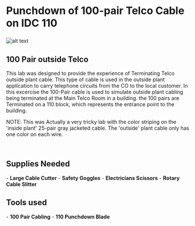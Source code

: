 <h1>Punchdown of 100-pair Telco Cable on IDC 110</h1>

 ###
![alt text](https://i.imgur.com/1fVcK84.jpeg)
<h2>100 Pair outside Telco</h2>
This lab was designed to provide the experience of Terminating Telco outside plant cable. This type of cable is used in the outside plant application to carry telephone circuits from the CO to the local customer. In this excercise the 100-Pair cable is used to simulate outside plant cabling being terminated at the Main Telco Room in a building. the 100 pairs are Terminated on a 110 block, which represents the entrance point to the building.

NOTE: This was Actually a very tricky lab with the color striping on the 'inside plant' 25-pair gray jacketed cable. The 'outside' plant cable only has one color on each wire.

<br /> 

<h2>Supplies Needed</h2>
- <b>Large Cable Cutter</b> 
- <b>Safety Goggles</b>
- <b>Electricians Scissors</b> 
- <b>Rotary Cable Slitter</b>

<h2>Tools used</h2>
- <b>100 Pair Cabling</b> 
- <b>110 Punchdown Blade</b>

<!--
 ```diff
- text in red
+ text in green
! text in orange
# text in gray
@@ text in purple (and bold)@@
```
--!>
